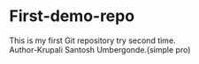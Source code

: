 # First-demo-repo
This is my first Git repository try second time.
<br>
Author-Krupali Santosh Umbergonde.(simple pro)
